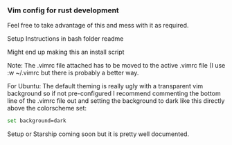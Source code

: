 ### Vim config for rust development
Feel free to take advantage of this and mess with it as required.

Setup Instructions in bash folder readme

Might end up making this an install script

Note: The .vimrc file attached has to be moved to the active .vimrc file (I use :w ~/.vimrc but there is probably a better way.

For Ubuntu: The default theming is really ugly with a transparent vim background so if not pre-configured I recommend commenting the bottom line of the .vimrc file out  and setting the background to dark like this directly above the colorscheme set:

```bash
set background=dark 
```
Setup or Starship coming soon but it is pretty well documented.
<!--
**TreeGardenDev/TreeGardenDev** is a ✨ _special_ ✨ repository because its `README.md` (this file) appears on your GitHub profile.

Here are some ideas to get you started:

- 🔭 I’m currently working on ...
- 🌱 I’m currently learning ...
- 👯 I’m looking to collaborate on ...
- 🤔 I’m looking for help with ...
- 💬 Ask me about ...
- 📫 How to reach me: ...
- 😄 Pronouns: ...
- ⚡ Fun fact: ...
-->
